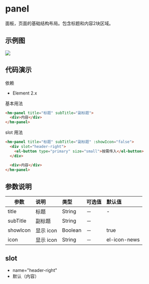 # panel
面板，页面的基础结构布局。包含标题和内容2块区域。

## 示例图
![](../.vuepress/public/images/panel.jpg)

## 代码演示
依赖
* Element 2.x

基本用法
```html
<hm-panel title="标题" subTitle="副标题">
  <div>内容</div>
</hm-panel>
```
slot 用法
```html
<hm-panel title="标题" subTitle="副标题" :showIcon="false">
  <div slot="header-right">
    <el-button type="primary" size="small">按需传入</el-button>
  </div>

  <div>内容</div>
</hm-panel>
```

## 参数说明
| 参数 | 说明 | 类型|  可选值 | 默认值 |
|-----|:----------|:------|:------------|:--------|
| title | 标题 |  String | － | - |
| subTitle | 副标题 |  String | － |  |
| showIcon | 显示 icon |  Boolean | － | true |
| icon | 显示 icon |  String | － | el-icon-news |

## slot
* name="header-right"
* 默认（内容）

